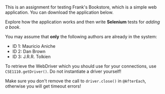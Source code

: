 This is an assignment for testing Frank's Bookstore, which is a simple web application. You can download the application below.

Explore how the application works and then write **Selenium** tests for *adding a book*.

You may assume that **only** the following authors are already in the system:

 - ID 1: Mauricio Aniche
 - ID 2: Dan Brown
 - ID 3: J.R.R. Tolkien

To retrieve the WebDriver which you should use for your connections, use `CSE1110.getDriver()`. Do not instantiate a driver yourself!

Make sure you don't remove the call to `driver.close()` in `@AfterEach`, otherwise you will get timeout errors!
